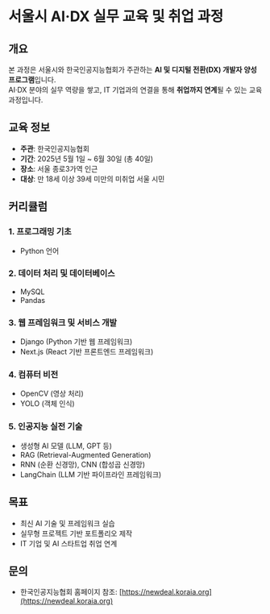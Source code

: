 # 서울시 AI·DX 실무 교육 및 취업 과정

## 개요

본 과정은 서울시와 한국인공지능협회가 주관하는 **AI 및 디지털 전환(DX) 개발자 양성 프로그램**입니다.  
AI·DX 분야의 실무 역량을 쌓고, IT 기업과의 연결을 통해 **취업까지 연계**될 수 있는 교육 과정입니다.

## 교육 정보

- **주관**: 한국인공지능협회
- **기간**: 2025년 5월 1일 ~ 6월 30일 (총 40일)
- **장소**: 서울 종로3가역 인근
- **대상**: 만 18세 이상 39세 미만의 미취업 서울 시민

## 커리큘럼

### 1. 프로그래밍 기초
- Python 언어

### 2. 데이터 처리 및 데이터베이스
- MySQL
- Pandas

### 3. 웹 프레임워크 및 서비스 개발
- Django (Python 기반 웹 프레임워크)
- Next.js (React 기반 프론트엔드 프레임워크)

### 4. 컴퓨터 비전
- OpenCV (영상 처리)
- YOLO (객체 인식)

### 5. 인공지능 실전 기술
- 생성형 AI 모델 (LLM, GPT 등)
- RAG (Retrieval-Augmented Generation)
- RNN (순환 신경망), CNN (합성곱 신경망)
- LangChain (LLM 기반 파이프라인 프레임워크)

## 목표

- 최신 AI 기술 및 프레임워크 실습
- 실무형 프로젝트 기반 포트폴리오 제작
- IT 기업 및 AI 스타트업 취업 연계

## 문의

- 한국인공지능협회 홈페이지 참조: [https://newdeal.koraia.org](https://newdeal.koraia.org)
